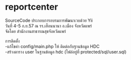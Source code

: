 reportcenter
============
SourceCode ประกอบการอบรมการพัฒนาเวบด้วย Yii <br>
วันที่ 4-5 ก.ย.57 ณ รร.เฮือนนานา อ.เมือง จังหวัดแพร่ <br>
จัดโดย สำนักงานสาธารณสุขจังหวัดแพร่ <br>

การติดตั้ง<br>
-แก้ไขค่า config/main.php ให้ ติดต่อกับฐานข้อมูล HDC<br>
-สร้างตาราง user ในฐานข้อมูล hdc (ไฟล์อยู่ที่ protected/sql/user.sql)

